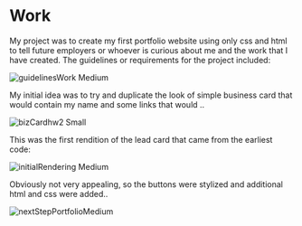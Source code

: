 # Work

My project was to create my first portfolio website using only css and html to tell future employers or whoever is curious about me and the work that I have created. The guidelines or requirements for the project included:

![guidelinesWork Medium](https://user-images.githubusercontent.com/95048609/148660341-d426c63a-c3cb-4f9f-977b-b755b3c0a0c8.jpeg)

My initial idea was to try and duplicate the look of simple business card that would contain my name and some links that would .. 

![bizCardhw2 Small](https://user-images.githubusercontent.com/95048609/148660066-df699e8e-74a1-47cc-b063-89c983b262d0.jpeg)

This was the first rendition of the lead card that came from the earliest code:

![initialRendering Medium](https://user-images.githubusercontent.com/95048609/148664832-94e4f1bd-8646-4808-9e8b-9220bf74d169.jpeg)

Obviously not very appealing, so the buttons were stylized and additional html and css were added..

![nextStepPortfolioMedium](https://user-images.githubusercontent.com/95048609/148664850-3c1ab268-70cf-4032-8203-676ce8339b54.jpeg)




